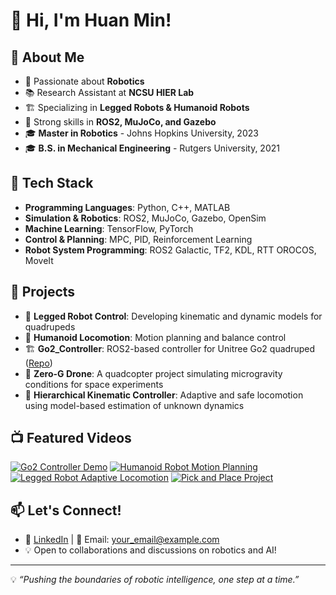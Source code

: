 # 👋 Hi, I'm Huan Min!

## 🚀 About Me
- 🤖 Passionate about **Robotics**
- 📚 Research Assistant at **NCSU HIER Lab**
- 🏗️ Specializing in **Legged Robots & Humanoid Robots**
- 🔧 Strong skills in **ROS2, MuJoCo, and Gazebo**
- 🎓 **Master in Robotics** - Johns Hopkins University, 2023  
- 🎓 **B.S. in Mechanical Engineering** - Rutgers University, 2021

## 🔨 Tech Stack
- **Programming Languages**: Python, C++, MATLAB
- **Simulation & Robotics**: ROS2, MuJoCo, Gazebo, OpenSim
- **Machine Learning**: TensorFlow, PyTorch
- **Control & Planning**: MPC, PID, Reinforcement Learning
- **Robot System Programming**: ROS2 Galactic, TF2, KDL, RTT OROCOS, MoveIt

## 📌 Projects
- 🦿 **Legged Robot Control**: Developing kinematic and dynamic models for quadrupeds
- 🏃 **Humanoid Locomotion**: Motion planning and balance control
- 🏗 **Go2_Controller**: ROS2-based controller for Unitree Go2 quadruped ([Repo](https://github.com/HuanMinpopcorn/Go2_Controller))
- 🚀 **Zero-G Drone**: A quadcopter project simulating microgravity conditions for space experiments
- 🤖 **Hierarchical Kinematic Controller**: Adaptive and safe locomotion using model-based estimation of unknown dynamics

## 📺 Featured Videos
[![Go2 Controller Demo](https://img.youtube.com/vi/1gU5A_v00dM/0.jpg)](https://youtu.be/1gU5A_v00dM)
[![Humanoid Robot Motion Planning](https://img.youtube.com/vi/XoR8czG1vh0/0.jpg)](https://youtu.be/XoR8czG1vh0)
[![Legged Robot Adaptive Locomotion](https://img.youtube.com/vi/urKhxX07TNw/0.jpg)](https://youtu.be/urKhxX07TNw)
[![Pick and Place Project](https://img.youtube.com/vi/Qx9YS32dCXg/0.jpg)](https://youtu.be/Qx9YS32dCXg)

## 📫 Let's Connect!
- 🔗 [LinkedIn](#) | 📧 Email: [your_email@example.com](mailto:your_email@example.com)
- 💡 Open to collaborations and discussions on robotics and AI!

---

💡 *“Pushing the boundaries of robotic intelligence, one step at a time.”*

